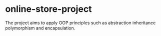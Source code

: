 # online-store-project
The project aims to apply OOP principles such as abstraction inheritance polymorphism and encapsulation.
